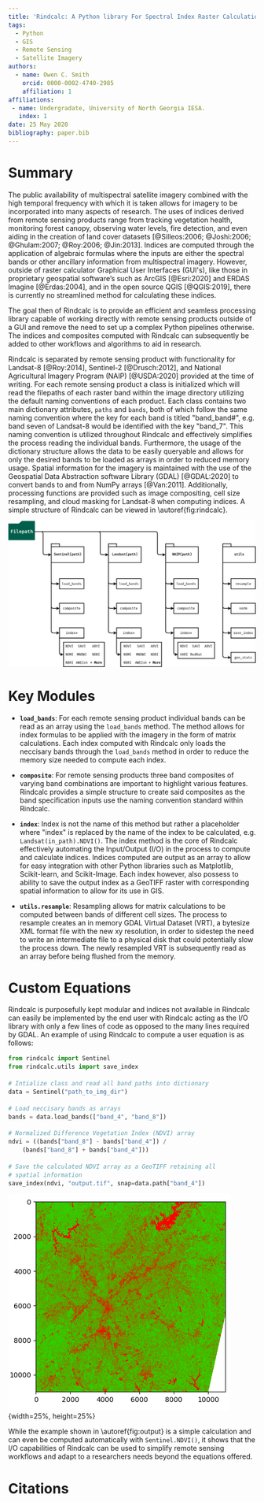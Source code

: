 ```yaml
---
title: 'Rindcalc: A Python library For Spectral Index Raster Calculations & Remote Sensing Image Processing'
tags:
  - Python
  - GIS
  - Remote Sensing
  - Satellite Imagery
authors:
  - name: Owen C. Smith
    orcid: 0000-0002-4740-2985
    affiliation: 1
affiliations:
 - name: Undergradate, University of North Georgia IESA.
   index: 1
date: 25 May 2020
bibliography: paper.bib
---
```


# Summary 
The public availability of multispectral satellite imagery combined with the high temporal frequency with which it is taken allows for imagery to be incorporated into many aspects of research.
The uses of indices derived from remote sensing products range from tracking vegetation health, monitoring forest canopy, observing water levels, fire detection, and even aiding in the creation of land cover datasets [@Silleos:2006; @Joshi:2006; @Ghulam:2007; @Roy:2006; @Jin:2013].
Indices are computed through the application of algebraic formulas where the inputs are either the spectral bands or other ancillary information from multispectral imagery.
However, outside of raster calculator Graphical User Interfaces (GUI's), like those in proprietary geospatial software’s such as ArcGIS [@Esri:2020] and ERDAS Imagine [@Erdas:2004], and in the open source QGIS [@QGIS:2019], there is currently no streamlined method for calculating these indices.

The goal then of Rindcalc is to provide an efficient and seamless processing library capable of working directly with remote sensing products outside of a GUI and remove the need to set up a complex Python pipelines otherwise.
The indices and composites computed with Rindcalc can subsequently be added to other workflows and algorithms to aid in research.

Rindcalc is separated by remote sensing product with functionality for Landsat-8 [@Roy:2014], Sentinel-2 [@Drusch:2012], and National Agricultural Imagery Program (NAIP) [@USDA:2020] provided at the time of writing.
For each remote sensing product a class is initialized which will read the filepaths of each raster band within the image directory utilizing the default naming conventions of each product. 
Each class contains two main dictionary attributes, `paths` and `bands`, both of which follow the same naming convention where the key for each band is titled "band_band#", e.g. band seven of Landsat-8 would be identified with the key "band_7". 
This naming convention is utilized throughout Rindcalc and effectively simplifies the process reading the individual bands.
Furthermore, the usage of the dictionary structure allows the data to be easily queryable and allows for only the desired bands to be loaded as arrays in order to reduced memory usage.
Spatial information for the imagery is maintained with the use of the Geospatial Data Abstraction software Library (GDAL) [@GDAL:2020] to convert bands to and from NumPy arrays [@Van:2011].
Additionally, processing functions are provided such as image compositing, cell size resampling, and cloud masking for Landsat-8 when computing indices.
 A simple structure of Rindcalc can be viewed in \autoref{fig:rindcalc}.

![Simple overveiw of the Rindcalc python library. \label{fig:rindcalc}](fig-rindcalc.png)
    

# Key Modules

* **`load_bands`**: 
  For each remote sensing product individual bands can be read as an array using the `load_bands` method.
  The method allows for index formulas to be applied with the imagery in the form of matrix calculations.
  Each index computed with Rindcalc only loads the neccisary bands through the `load_bands` method in order to reduce the memory size needed to compute each index.  
 
- **`composite`**:
  For remote sensing products three band composites of varying band combinations are important to highlight various features.
  Rindcalc provides a simple structure to create said composites as the band specification inputs use the naming convention standard within Rindcalc.

- **`index`**: 
  Index is not the name of this method but rather a placeholder where "index" is replaced by the name of the index to be calculated, e.g. `Landsat(in_path).NDVI()`. 
  The index method is the core of Rindcalc effectively automating the Input/Output (I/O) in the process to compute and calculate indices.
  Indices computed are output as an array to allow for easy integration with other Python libraries such as Matplotlib, Scikit-learn, and Scikit-Image.
  Each index however, also possess to ability to save the output index as a GeoTIFF raster with corresponding spatial information to allow for its use in GIS.

- **`utils.resample`**:
  Resampling allows for matrix calculations to be computed between bands of different cell sizes. 
  The process to resample creates an in memory GDAL Virtual Dataset (VRT), a bytesize XML format file with the new xy resolution, in order to sidestep the need to write an intermediate file to a physical disk that could potentially slow the process down. 
  The newly resampled VRT is subsequently read as an array before being flushed from the memory.

# Custom Equations 

Rindcalc is purposefully kept modular and indices not available in Rindcalc can easily be implemented by the end user with Rindcalc acting as the I/O library with only a few lines of code as opposed to the many lines required by GDAL.
An example of using Rindcalc to compute a user equation is as follows:

``` python
from rindcalc import Sentinel
from rindcalc.utils import save_index

# Intialize class and read all band paths into dictionary
data = Sentinel("path_to_img_dir")

# Load neccisary bands as arrays
bands = data.load_bands(["band_4", "band_8"])

# Normalized Difference Vegetation Index (NDVI) array
ndvi = ((bands["band_8"] - bands["band_4"]) / 
	(bands["band_8"] + bands["band_4"]))

# Save the calculated NDVI array as a GeoTIFF retaining all 
# spatial information
save_index(ndvi, "output.tif", snap=data.path["band_4"])

```

![NDVI output from sample process shown with Matplotlib. \label{fig:output}](fig-exout.png){width=25%, height=25%}

While the example shown in \autoref{fig:output} is a simple calculation and can even be computed automatically with `Sentinel.NDVI()`, it shows that the I/O capabilities of Rindcalc can be used to simplify remote sensing workflows and adapt to a researchers needs beyond the equations offered. 

# Citations


